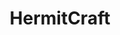 ---
title: HermitCraft
crosslinks:
- Minecraft
- Foolcraft
- mindcrack
- mindcrackcirclejerk
- HermitPack
- Guude
- magicTCG
- agnostic
---